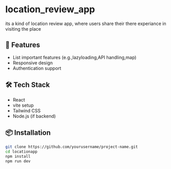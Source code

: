 # location_review_app

its a kind of location review app, where users share their there experiance in visiting the place

## 🚀 Features

- List important features (e.g.,lazyloading,API handling,map)
- Responsive design
- Authentication support

## 🛠️ Tech Stack

- React
- vite setup
- Tailwind CSS
- Node.js (if backend)

## 📦 Installation

```bash
git clone https://github.com/yourusername/project-name.git
cd locationapp
npm install
npm run dev
```
